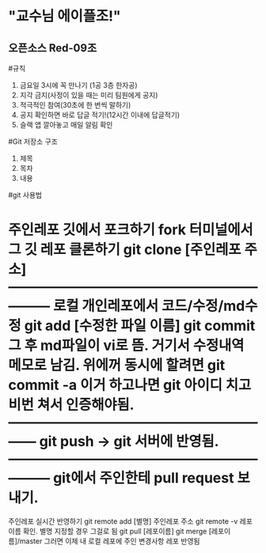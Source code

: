 "교수님 에이플조!"
============
오픈소스 Red-09조
------------
#규칙
1. 금요일 3시에 꼭 만나기 (1공 3층 한자공)
2. 지각 금지(사정이 있을 때는 미리 팀원에게 공지)
3. 적극적인 참여(30초에 한 번씩 말하기)
4. 공지 확인하면 바로 답글 적기!(12시간 이내에 답글적기)
5. 슬랙 앱 깔아놓고 매일 알림 확인

#Git 저장소 구조
1. 제목
2. 목차
3. 내용

#git 사용법

주인레포 깃에서 포크하기
fork
터미널에서 그 깃 레포 클론하기
git clone [주인레포 주소]
—————————————————————
로컬 개인레포에서
코드/수정/md수정
git add [수정한 파일 이름]
git commit
그 후 md파일이 vi로 뜸. 거기서 수정내역 메모로 남김.
위에꺼 동시에 할려면 git commit -a
이거 하고나면 git 아이디 치고 비번 쳐서 인증해야됨.
————————————————————
git push
-> git 서버에 반영됨.
—————————————————————
git에서 주인한테 pull request 보내기.
================================
주인레포 실시간 반영하기
git remote add [별명] 주인레포 주소
git remote -v
레포 이름 확인. 별명 지정할 경우 그걸로 됨
git pull [레포이름]
git merge [레포이름]/master
그러면 이제 내 로컬 레포에 주인 변경사항 레포 반영됨
